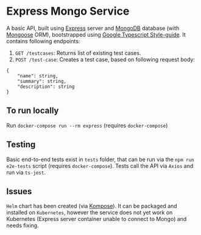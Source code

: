 # Express Mongo Service

A basic API, built using [Express](https://expressjs.com/) server and [MongoDB](https://www.mongodb.com/) database (with [Mongoose](https://mongoosejs.com/) ORM), bootstrapped using [Google Typescript Style-guide](https://github.com/google/gts). It contains following endpoints:

1. `GET /testcases`: Returns list of existing test cases.
2. `POST /test-case`: Creates a test case, based on following request body:

```
{
    "name": string,
    "summary": string,
    "description": string
}
```

## To run locally

Run `docker-compose run --rm express` (requires `docker-compose`)

## Testing

Basic end-to-end tests exist in `tests` folder, that can be run via the `npm run e2e-tests` script (requires `docker-compose`). Tests call the API via `Axios` and run via `ts-jest`.

## Issues

`Helm` chart has been created (via [Kompose](https://kompose.io/)). It can be packaged and installed on `Kubernetes`, however the service does not yet work on Kubernetes (Express server container unable to connect to Mongo) and needs fixing.

